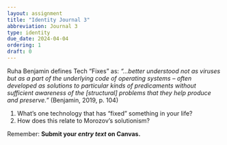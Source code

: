 ```yaml
---
layout: assignment
title: "Identity Journal 3"
abbreviation: Journal 3
type: identity
due_date: 2024-04-04
ordering: 1
draft: 0
---
```


Ruha Benjamin defines Tech “Fixes” as: _“...better understood not as viruses but as a part of the underlying code of operating systems – often developed as solutions to particular kinds of predicaments without sufficient awareness of the [structural] problems that they help produce and preserve.”_ (Benjamin, 2019, p. 104)

1. What’s one technology that has “fixed” something in your life?
2. How does this relate to Morozov’s solutionism?

Remember: **Submit your *entry text* on Canvas.**
